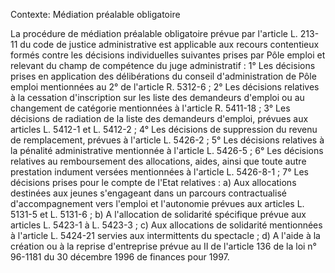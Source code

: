 Contexte: Médiation préalable obligatoire

La procédure de médiation préalable obligatoire prévue par l'article L. 213-11 du code de justice administrative est applicable aux recours contentieux formés contre les décisions individuelles suivantes prises par Pôle emploi et relevant du champ de compétence du juge administratif : 1° Les décisions prises en application des délibérations du conseil d'administration de Pôle emploi mentionnées au 2° de l'article R. 5312-6 ; 2° Les décisions relatives à la cessation d'inscription sur les liste des demandeurs d'emploi ou au changement de catégorie mentionnées à l'article R. 5411-18 ; 3° Les décisions de radiation de la liste des demandeurs d'emploi, prévues aux articles L. 5412-1 et L. 5412-2 ; 4° Les décisions de suppression du revenu de remplacement, prévues à l'article L. 5426-2 ; 5° Les décisions relatives à la pénalité administrative mentionnée à l'article L. 5426-5 ; 6° Les décisions relatives au remboursement des allocations, aides, ainsi que toute autre prestation indument versées mentionnées à l'article L. 5426-8-1 ; 7° Les décisions prises pour le compte de l'Etat relatives : a) Aux allocations destinées aux jeunes s'engageant dans un parcours contractualisé d'accompagnement vers l'emploi et l'autonomie prévues aux articles L. 5131-5 et L. 5131-6 ; b) A l'allocation de solidarité spécifique prévue aux articles L. 5423-1 à L. 5423-3 ; c) Aux allocations de solidarité mentionnées à l'article L. 5424-21 servies aux intermittents du spectacle ; d) A l'aide à la création ou à la reprise d'entreprise prévue au II de l'article 136 de la loi n° 96-1181 du 30 décembre 1996 de finances pour 1997.